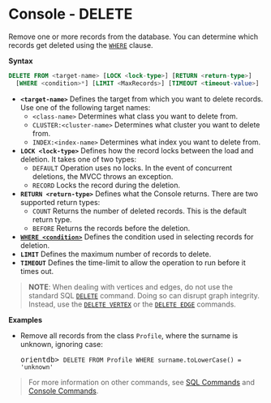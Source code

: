 # Console - DELETE

Remove one or more records from the database.  You can determine which records get deleted using the [`WHERE`](SQL-Where.md) clause.

**Syntax**

```sql
DELETE FROM <target-name> [LOCK <lock-type>] [RETURN <return-type>]
  [WHERE <condition>*] [LIMIT <MaxRecords>] [TIMEOUT <timeout-value>]
```

- **`<target-name>`** Defines the target from which you want to delete records.  Use one of the following target names:
  - `<class-name>` Determines what class you want to delete from.
  - `CLUSTER:<cluster-name>` Determines what cluster you want to delete from.
  - `INDEX:<index-name>` Determines what index you want to delete from.
- **`LOCK <lock-type>`** Defines how the record locks between the load and deletion.  It takes one of two types:
  - `DEFAULT` Operation uses no locks.  In the event of concurrent deletions, the MVCC throws an exception.
  - `RECORD` Locks the record during the deletion.
- **`RETURN <return-type>`** Defines what the Console returns.  There are two supported return types:
  - `COUNT` Returns the number of deleted records.  This is the default return type.
  - `BEFORE` Returns the records before the deletion.
- [**`WHERE <condition>`**](SQL-Where.md) Defines the condition used in selecting records for deletion.
- **`LIMIT`** Defines the maximum number of records to delete.
- **`TIMEOUT`** Defines the time-limit to allow the operation to run before it times out.

>**NOTE**: When dealing with vertices and edges, do not use the standard SQL [`DELETE`](SQL-Delete.md) command.  Doing so can disrupt graph integrity.  Instead, use the [`DELETE VERTEX`](SQL-Delete-Vertex.md) or the [`DELETE EDGE`](SQL-Delete-Edge.md) commands.

**Examples**

- Remove all records from the class `Profile`, where the surname is unknown, ignoring case:

  <pre>
  orientdb> <code class="lang-sql userinput">DELETE FROM Profile WHERE surname.toLowerCase() = 'unknown'</code>
  </pre>


>For more information on other commands, see [SQL Commands](SQL.md) and [Console Commands](Console-Commands.md).

